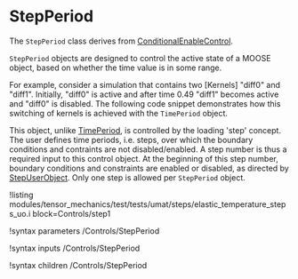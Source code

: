 # StepPeriod

The `StepPeriod` class derives from [ConditionalEnableControl](framework:/ConditionalEnableControl.md).

`StepPeriod` objects are designed to control the active state of a MOOSE object,
based on whether the time value is in some range.

For example, consider a simulation that contains two [Kernels] "diff0" and "diff1". Initially,
"diff0" is active and after time 0.49 "diff1" becomes active and "diff0" is disabled. The following
code snippet demonstrates how this switching of kernels is achieved with the `TimePeriod` object.

This object, unlike [TimePeriod](framework:/TimePeriod.md), is controlled by the loading 'step' concept. The user defines time periods,
i.e. steps, over which the boundary conditions and contraints are not disabled/enabled.
A step number is thus a required input to this control object. At the beginning of this step number,
boundary conditions and constraints are enabled or disabled, as directed by
[StepUserObject](/StepUserObject.md). Only one step is allowed per `StepPeriod` object.

!listing modules/tensor_mechanics/test/tests/umat/steps/elastic_temperature_steps_uo.i block=Controls/step1

!syntax parameters /Controls/StepPeriod

!syntax inputs /Controls/StepPeriod

!syntax children /Controls/StepPeriod

